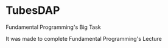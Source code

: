 # TubesDAP
Fundamental Programming's Big Task

It was made to complete Fundamental Programming's Lecture
